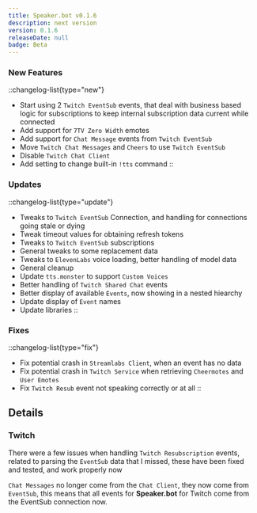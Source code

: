 ```yaml
---
title: Speaker.bot v0.1.6
description: next version
version: 0.1.6
releaseDate: null
badge: Beta
---
```


### New Features
::changelog-list{type="new"}
* Start using 2 `Twitch EventSub` events, that deal with business based logic for subscriptions to keep internal subscription data current while connected
* Add support for `7TV Zero Width` emotes
* Add support for `Chat Message` events from `Twitch EventSub`
* Move `Twitch Chat Messages` and `Cheers` to use `Twitch EventSub`
* Disable `Twitch Chat Client`
* Add setting to change built-in `!tts` command
::

### Updates
::changelog-list{type="update"}
* Tweaks to `Twitch EventSub` Connection, and handling for connections going stale or dying
* Tweak timeout values for obtaining refresh tokens
* Tweaks to `Twitch EventSub` subscriptions
* General tweaks to some replacement data
* Tweaks to `ElevenLabs` voice loading, better handling of model data
* General cleanup
* Update `tts.monster` to support `Custom Voices`
* Better handling of `Twitch Shared Chat` events
* Better display of available `Events`, now showing in a nested hiearchy
* Update display of `Event` names
* Update libraries
::

### Fixes
::changelog-list{type="fix"}
* Fix potential crash in `Streamlabs Client`, when an event has no data
* Fix potential crash in `Twitch Service` when retrieving `Cheermotes` and `User Emotes`
* Fix `Twitch Resub` event not speaking correctly or at all
::

## Details
### Twitch
There were a few issues when handling `Twitch Resubscription` events, related to parsing the `EventSub` data that I missed, these have been fixed and tested, and work properly now

`Chat Messages` no longer come from the `Chat Client`, they now come from `EventSub`, this means that all events for **Speaker.bot** for Twitch come from the EventSub connection now.